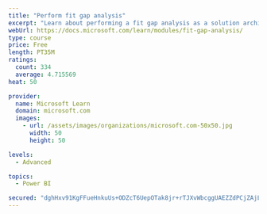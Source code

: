 ```yaml
---
title: "Perform fit gap analysis"
excerpt: "Learn about performing a fit gap analysis as a solution architect for Dynamics 365 and Microsoft Power Platform."
webUrl: https://docs.microsoft.com/learn/modules/fit-gap-analysis/
type: course
price: Free
length: PT35M
ratings:
  count: 334
  average: 4.715569
heat: 50

provider:
  name: Microsoft Learn
  domain: microsoft.com
  images:
    - url: /assets/images/organizations/microsoft.com-50x50.jpg
      width: 50
      height: 50

levels:
  - Advanced

topics:
  - Power BI

secured: "dghHxv91KgFFueHnkuUs+ODZcT6UepOTak8jr+rTJXvWbcggUAEZZdPCjZAjLCM/TWpQJ/6oSMnISvAGLNtFvGsektn6xmtgA6DXasZZSE5nmhqgEjhhCHaAKPvAVV1jjqJrRGt4+YLkkAAYgqcaPXWom/cBWrlULQIlYD0ogAVRD1whqrqLkA1mJ67vhBowjnaSaZacfOmmtDU1em75tK4CWWKi9NgOLEJ5rJWSdIjDRQfxg2DkVkfibwE1C8XRjC6+/7SuMxystUkmfcjAgsOK50jwrN7JkNusoUSiUZR5/gjeOGL2lR0loteUF2PfKQWuAIH/uJ3+mfgSbjFJR5a8fGezyeX9RHtvdU35LwHfE4ONYxFo7QBdmtJn58GhSk8Bvo6fvaZJEFvyFr021PXJKh69mfUGeKT5qP744/U=;BbQ1eVbi8uyQviBi5F9GCA=="
---
```


